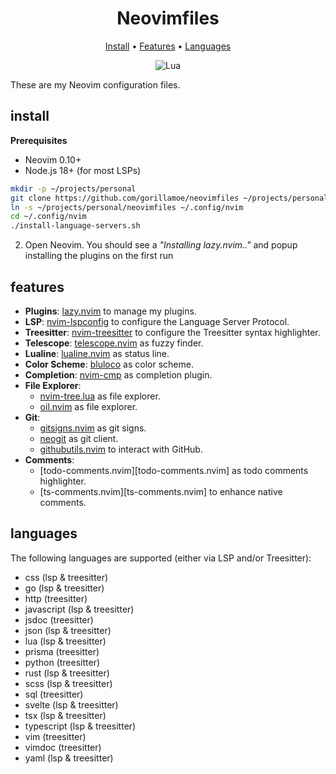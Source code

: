 <h1 align="center">Neovimfiles</h1>

<div align="center">
  <a href="#install">Install</a>
  <span> • </span>
  <a href="#features">Features</a>
  <span> • </span>
  <a href="#languages">Languages</a>
  <p></p>
</div>

<div align="center">

![Lua](https://img.shields.io/badge/Made%20with%20Lua-blueviolet.svg?style=for-the-badge&logo=lua)

</div>

These are my Neovim configuration files.

## install

**Prerequisites**

- Neovim 0.10+
- Node.js 18+ (for most LSPs)

```sh
mkdir -p ~/projects/personal
git clone https://github.com/gorillamoe/neovimfiles ~/projects/personal/neovimfiles
ln -s ~/projects/personal/neovimfiles ~/.config/nvim
cd ~/.config/nvim
./install-language-servers.sh
```

2. Open Neovim. You should see a _"Installing lazy.nvim.."_ and popup installing the plugins on the first run

## features

- **Plugins**: [lazy.nvim][lazy.nvim] to manage my plugins.
- **LSP**: [nvim-lspconfig][nvim-lspconfig] to configure the Language Server Protocol.
- **Treesitter**: [nvim-treesitter][nvim-treesitter] to configure the Treesitter syntax highlighter.
- **Telescope**: [telescope.nvim][telescope.nvim] as fuzzy finder.
- **Lualine**: [lualine.nvim][lualine.nvim] as status line.
- **Color Scheme**: [bluloco][bluloco.nvim] as color scheme.
- **Completion**: [nvim-cmp][nvim-cmp] as completion plugin.
- **File Explorer**:
  - [nvim-tree.lua][nvim-tree.lua] as file explorer.
  - [oil.nvim][oil.nvim] as file explorer.
- **Git**:
  - [gitsigns.nvim][gitsigns.nvim] as git signs.
  - [neogit][neogit] as git client.
  - [githubutils.nvim][githubutils.nvim] to interact with GitHub.
- **Comments**:
  - [todo-comments.nvim][todo-comments.nvim] as todo comments highlighter.
  - [ts-comments.nvim][ts-comments.nvim] to enhance native comments.

## languages

The following languages are supported (either via LSP and/or Treesitter):

- css (lsp & treesitter)
- go (lsp & treesitter)
- http (treesitter)
- javascript (lsp & treesitter)
- jsdoc (treesitter)
- json (lsp & treesitter)
- lua (lsp & treesitter)
- prisma (treesitter)
- python (treesitter)
- rust (lsp & treesitter)
- scss (lsp & treesitter)
- sql (treesitter)
- svelte (lsp & treesitter)
- tsx (lsp & treesitter)
- typescript (lsp & treesitter)
- vim (treesitter)
- vimdoc (treesitter)
- yaml (lsp & treesitter)

[lazy.nvim]: https://github.com/folke/lazy.nvim
[nvim-lspconfig]: https://github.com/neovim/nvim-lspconfig
[nvim-treesitter]: https://github.com/nvim-treesitter/nvim-treesitter
[telescope.nvim]: https://github.com/nvim-telescope/telescope.nvim
[lualine.nvim]: https://github.com/nvim-lualine/lualine.nvim
[bluloco.nvim]: https://github.com/mistweavercolors/bluloco.nvim
[nvim-cmp]: https://github.com/hrsh7th/nvim-cmp
[nvim-tree.lua]: https://github.com/nvim-tree/nvim-tree.lua
[oil.nvim]: https://github.com/stevearc/oil.nvim
[gitsigns.nvim]: https://github.com/lewis6991/gitsigns.nvim
[neogit]: https://github.com/NeogitOrg/neogit
[githubutils.nvim]: https://github.com/mistweaverco/githubutils.nvim
